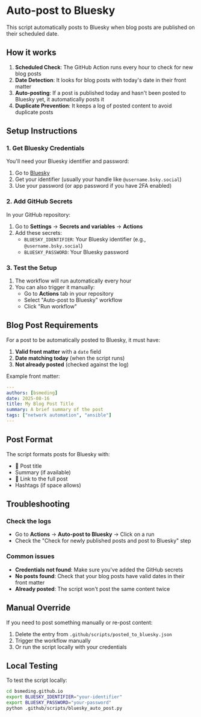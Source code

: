 # Auto-post to Bluesky

This script automatically posts to Bluesky when blog posts are published on their scheduled date.

## How it works

1. **Scheduled Check**: The GitHub Action runs every hour to check for new blog posts
2. **Date Detection**: It looks for blog posts with today's date in their front matter
3. **Auto-posting**: If a post is published today and hasn't been posted to Bluesky yet, it automatically posts it
4. **Duplicate Prevention**: It keeps a log of posted content to avoid duplicate posts

## Setup Instructions

### 1. Get Bluesky Credentials

You'll need your Bluesky identifier and password:

1. Go to [Bluesky](https://bsky.app)
2. Get your identifier (usually your handle like `@username.bsky.social`)
3. Use your password (or app password if you have 2FA enabled)

### 2. Add GitHub Secrets

In your GitHub repository:

1. Go to **Settings** → **Secrets and variables** → **Actions**
2. Add these secrets:
   - `BLUESKY_IDENTIFIER`: Your Bluesky identifier (e.g., `@username.bsky.social`)
   - `BLUESKY_PASSWORD`: Your Bluesky password

### 3. Test the Setup

1. The workflow will run automatically every hour
2. You can also trigger it manually:
   - Go to **Actions** tab in your repository
   - Select "Auto-post to Bluesky" workflow
   - Click "Run workflow"

## Blog Post Requirements

For a post to be automatically posted to Bluesky, it must have:

1. **Valid front matter** with a `date` field
2. **Date matching today** (when the script runs)
3. **Not already posted** (checked against the log)

Example front matter:
```yaml
---
authors: [bsmeding]
date: 2025-08-16
title: My Blog Post Title
summary: A brief summary of the post
tags: ["network automation", "ansible"]
---
```

## Post Format

The script formats posts for Bluesky with:
- 📝 Post title
- Summary (if available)
- 🔗 Link to the full post
- Hashtags (if space allows)

## Troubleshooting

### Check the logs
- Go to **Actions** → **Auto-post to Bluesky** → Click on a run
- Check the "Check for newly published posts and post to Bluesky" step

### Common issues
- **Credentials not found**: Make sure you've added the GitHub secrets
- **No posts found**: Check that your blog posts have valid dates in their front matter
- **Already posted**: The script won't post the same content twice

## Manual Override

If you need to post something manually or re-post content:

1. Delete the entry from `.github/scripts/posted_to_bluesky.json`
2. Trigger the workflow manually
3. Or run the script locally with your credentials

## Local Testing

To test the script locally:

```bash
cd bsmeding.github.io
export BLUESKY_IDENTIFIER="your-identifier"
export BLUESKY_PASSWORD="your-password"
python .github/scripts/bluesky_auto_post.py
```
